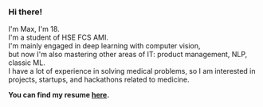 ### Hi there!

I'm Max, I'm 18. \
I'm a student of HSE FCS AMI. \
I'm mainly engaged in deep learning with computer vision, \
but now I'm also mastering other areas of IT: product management, NLP, classic ML. \
I have a lot of experience in solving medical problems, so I am interested in projects, startups, and hackathons related to medicine.

**You can find my resume [here](https://drive.google.com/file/d/1UqGrMVXgB2xnlwR1daX05sIon71cO3Y4/view?usp=sharing).**
